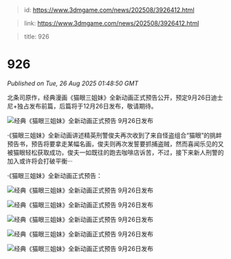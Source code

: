 > id: https://www.3dmgame.com/news/202508/3926412.html

> link: https://www.3dmgame.com/news/202508/3926412.html

> title: 926

# 926
_Published on Tue, 26 Aug 2025 01:48:50 GMT_

北条司原作，经典漫画《猫眼三姐妹》全新动画正式预告公开，预定9月26日迪士尼+独占发布前篇，后篇将于12月26日发布，敬请期待。

![经典《猫眼三姐妹》全新动画正式预告 9月26日发布](https://img.3dmgame.com/uploads/images/news/20250826/1756172770_737889.png)

·《猫眼三姐妹》全新动画讲述精英刑警俊夫再次收到了来自怪盗组合“猫眼”的挑衅预告书，预告将要拿走某幅名画，俊夫则再次发誓要抓捕盗贼，然而喜闻乐见的又被猫眼轻松获取成功，俊夫一如既往的跑去咖啡店诉苦，不过，接下来新人刑警的加入或许将会打破平衡···

·《猫眼三姐妹》全新动画正式预告：

![经典《猫眼三姐妹》全新动画正式预告 9月26日发布](https://img.3dmgame.com/uploads/images/news/20250826/1756172781_439291.png)

![经典《猫眼三姐妹》全新动画正式预告 9月26日发布](https://img.3dmgame.com/uploads/images/news/20250826/1756172781_249803.png)

![经典《猫眼三姐妹》全新动画正式预告 9月26日发布](https://img.3dmgame.com/uploads/images/news/20250826/1756172782_471537.png)

![经典《猫眼三姐妹》全新动画正式预告 9月26日发布](https://img.3dmgame.com/uploads/images/news/20250826/1756172782_212061.png)

![经典《猫眼三姐妹》全新动画正式预告 9月26日发布](https://img.3dmgame.com/uploads/images/news/20250826/1756172782_165256.png)
